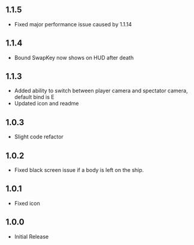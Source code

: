 ## 1.1.5
- Fixed major performance issue caused by 1.1.14
## 1.1.4
- Bound SwapKey now shows on HUD after death
## 1.1.3
- Added ability to switch between player camera and spectator camera, default bind is E
- Updated icon and readme
## 1.0.3
- Slight code refactor
## 1.0.2
- Fixed black screen issue if a body is left on the ship.
## 1.0.1
- Fixed icon
## 1.0.0
- Initial Release